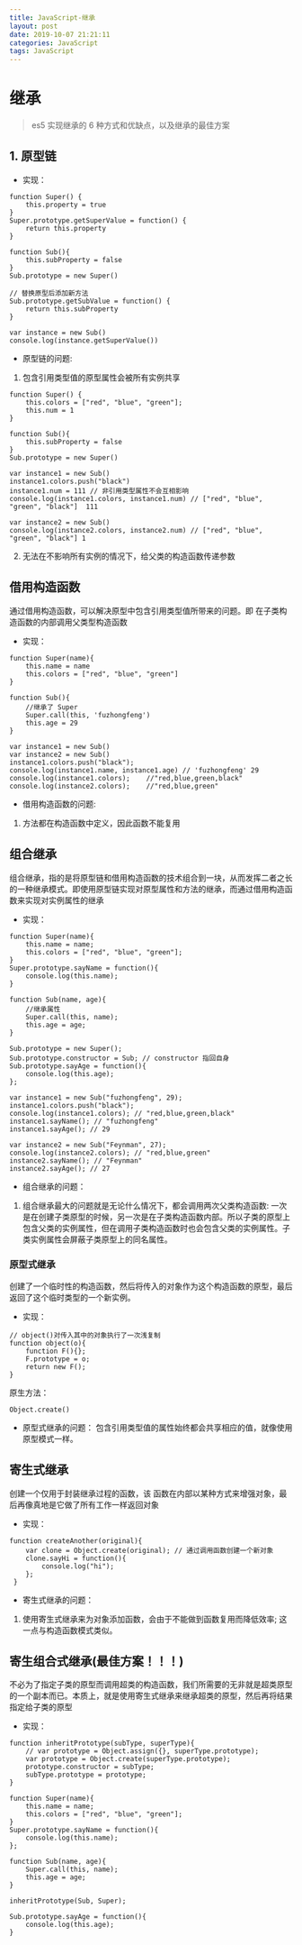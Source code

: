 ```yaml
---
title: JavaScript-继承
layout: post
date: 2019-10-07 21:21:11
categories: JavaScript
tags: JavaScript
---
```


# 继承
> es5 实现继承的 6 种方式和优缺点，以及继承的最佳方案

## 1. 原型链

* 实现：
```
function Super() {
    this.property = true
}
Super.prototype.getSuperValue = function() {
    return this.property
}

function Sub(){
    this.subProperty = false
}
Sub.prototype = new Super()

// 替换原型后添加新方法
Sub.prototype.getSubValue = function() {
    return this.subProperty
}

var instance = new Sub()
console.log(instance.getSuperValue())
```

* 原型链的问题: 
1. 包含引用类型值的原型属性会被所有实例共享
```
function Super() {
    this.colors = ["red", "blue", "green"];
    this.num = 1
}

function Sub(){
    this.subProperty = false
}
Sub.prototype = new Super()

var instance1 = new Sub()
instance1.colors.push("black")
instance1.num = 111 // 非引用类型属性不会互相影响
console.log(instance1.colors, instance1.num) // ["red", "blue", "green", "black"]  111

var instance2 = new Sub()
console.log(instance2.colors, instance2.num) // ["red", "blue", "green", "black"] 1
```
2. 无法在不影响所有实例的情况下，给父类的构造函数传递参数


## 借用构造函数
通过借用构造函数，可以解决原型中包含引用类型值所带来的问题。即
在子类构造函数的内部调用父类型构造函数
* 实现：
```
function Super(name){
    this.name = name
    this.colors = ["red", "blue", "green"]
}

function Sub(){
    //继承了 Super
    Super.call(this, 'fuzhongfeng')
    this.age = 29
}

var instance1 = new Sub()
var instance2 = new Sub()
instance1.colors.push("black");
console.log(instance1.name, instance1.age) // 'fuzhongfeng' 29
console.log(instance1.colors);    //"red,blue,green,black"
console.log(instance2.colors);    //"red,blue,green"
```

* 借用构造函数的问题: 
1. 方法都在构造函数中定义，因此函数不能复用


## 组合继承
组合继承，指的是将原型链和借用构造函数的技术组合到一块，从而发挥二者之长的一种继承模式。即使用原型链实现对原型属性和方法的继承，而通过借用构造函数来实现对实例属性的继承
* 实现：
```
function Super(name){
    this.name = name;
    this.colors = ["red", "blue", "green"];
}
Super.prototype.sayName = function(){
    console.log(this.name);
}

function Sub(name, age){
    //继承属性 
    Super.call(this, name);
    this.age = age;
}

Sub.prototype = new Super();
Sub.prototype.constructor = Sub; // constructor 指回自身
Sub.prototype.sayAge = function(){
    console.log(this.age);
};

var instance1 = new Sub("fuzhongfeng", 29);
instance1.colors.push("black");
console.log(instance1.colors); // "red,blue,green,black"
instance1.sayName(); // "fuzhongfeng"
instance1.sayAge(); // 29

var instance2 = new Sub("Feynman", 27);
console.log(instance2.colors); // "red,blue,green"
instance2.sayName(); // "Feynman"
instance2.sayAge(); // 27
```
* 组合继承的问题：
1. 组合继承最大的问题就是无论什么情况下，都会调用两次父类构造函数: 一次是在创建子类原型的时候，另一次是在子类构造函数内部。所以子类的原型上包含父类的实例属性，但在调用子类构造函数时也会包含父类的实例属性。子类实例属性会屏蔽子类原型上的同名属性。


### 原型式继承
创建了一个临时性的构造函数，然后将传入的对象作为这个构造函数的原型，最后返回了这个临时类型的一个新实例。
* 实现：
```
// object()对传入其中的对象执行了一次浅复制
function object(o){
    function F(){};
    F.prototype = o;
    return new F();
}
```
原生方法：
```
Object.create()
```
* 原型式继承的问题：
包含引用类型值的属性始终都会共享相应的值，就像使用原型模式一样。


## 寄生式继承
创建一个仅用于封装继承过程的函数，该 函数在内部以某种方式来增强对象，最后再像真地是它做了所有工作一样返回对象
* 实现：
```
function createAnother(original){ 
    var clone = Object.create(original); // 通过调用函数创建一个新对象
    clone.sayHi = function(){
        console.log("hi");
    };
 }
```
* 寄生式继承的问题：
1. 使用寄生式继承来为对象添加函数，会由于不能做到函数复用而降低效率; 这一点与构造函数模式类似。


## 寄生组合式继承(最佳方案！！！)
不必为了指定子类的原型而调用超类的构造函数，我们所需要的无非就是超类原型的一个副本而已。本质上，就是使用寄生式继承来继承超类的原型，然后再将结果指定给子类的原型
* 实现：
```
function inheritPrototype(subType, superType){
    // var prototype = Object.assign({}, superType.prototype);
    var prototype = Object.create(superType.prototype);
    prototype.constructor = subType;
    subType.prototype = prototype;
}

function Super(name){
    this.name = name;
    this.colors = ["red", "blue", "green"];
}
Super.prototype.sayName = function(){
    console.log(this.name);
};

function Sub(name, age){
    Super.call(this, name);
    this.age = age;
}

inheritPrototype(Sub, Super);

Sub.prototype.sayAge = function(){
    console.log(this.age);
}
```
